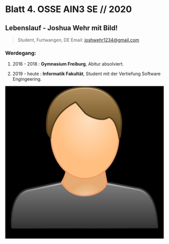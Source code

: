 
# Blatt 4. OSSE AIN3 SE // 2020 

## Lebenslauf - Joshua Wehr mit Bild! 

>Student, Furtwangen, DE
>Email: joshwehr1234@gmail.com
### Werdegang:

1. 2016 - 2018
: **Gymnasium Freiburg**, Abitur absolviert.

2. 2019 - heute
: **Informatik Fakultät**, Student mit der Vertiefung Software Engingeering.

![Titelbild](./user.jpg "Profilbild - Datenschutzsicher :D") 



